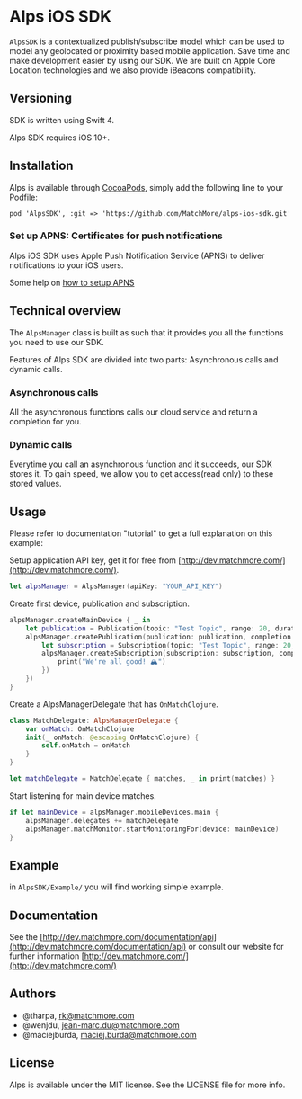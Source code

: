# Alps iOS SDK

`AlpsSDK` is a contextualized publish/subscribe model which can be used to model any geolocated or proximity based mobile application. Save time and make development easier by using our SDK. We are built on Apple Core Location technologies and we also provide iBeacons compatibility.

## Versioning

SDK is written using Swift 4.

Alps SDK requires iOS 10+.

## Installation

Alps is available through [CocoaPods](http://cocoapods.org), simply add the following
line to your Podfile:

    pod 'AlpsSDK', :git => 'https://github.com/MatchMore/alps-ios-sdk.git'

### Set up APNS: Certificates for push notifications

Alps iOS SDK uses Apple Push Notification Service (APNS) to deliver notifications to your iOS users.

Some help on [how to setup APNS]()

## Technical overview

The `AlpsManager` class is built as such that it provides you all the functions you need to use our SDK.

Features of Alps SDK are divided into two parts: Asynchronous calls and dynamic calls.

### Asynchronous calls

All the asynchronous functions calls our cloud service and return a completion for you.

### Dynamic calls

Everytime you call an asynchronous function and it succeeds, our SDK stores it. To gain speed, we allow you to get access(read only) to these stored values.

## Usage

Please refer to documentation "tutorial" to get a full explanation on this example:

Setup application API key, get it for free from [http://dev.matchmore.com/](http://dev.matchmore.com/).
```swift
let alpsManager = AlpsManager(apiKey: "YOUR_API_KEY")
```

Create first device, publication and subscription.
```swift
alpsManager.createMainDevice { _ in
    let publication = Publication(topic: "Test Topic", range: 20, duration: 100, properties: ["test": "true"])
    alpsManager.createPublication(publication: publication, completion: { _ in
        let subscription = Subscription(topic: "Test Topic", range: 20, duration: 100, selector: "test = 'true'")
        alpsManager.createSubscription(subscription: subscription, completion: { _ in
            print("We're all good! 🏔")
        })
    })                    
}
```

Create a AlpsManagerDelegate that has `OnMatchClojure`.
```swift
class MatchDelegate: AlpsManagerDelegate {
    var onMatch: OnMatchClojure
    init(_ onMatch: @escaping OnMatchClojure) {
        self.onMatch = onMatch
    }
}

let matchDelegate = MatchDelegate { matches, _ in print(matches) }
```

Start listening for main device matches.
```swift
if let mainDevice = alpsManager.mobileDevices.main {
    alpsManager.delegates += matchDelegate
    alpsManager.matchMonitor.startMonitoringFor(device: mainDevice)
}
```

## Example

in `AlpsSDK/Example/` you will find working simple example.

## Documentation

See the [http://dev.matchmore.com/documentation/api](http://dev.matchmore.com/documentation/api) or consult our website for further information [http://dev.matchmore.com/](http://dev.matchmore.com/)

## Authors

- @tharpa, rk@matchmore.com
- @wenjdu, jean-marc.du@matchmore.com
- @maciejburda, maciej.burda@matchmore.com


## License

Alps is available under the MIT license. See the LICENSE file for more info.
